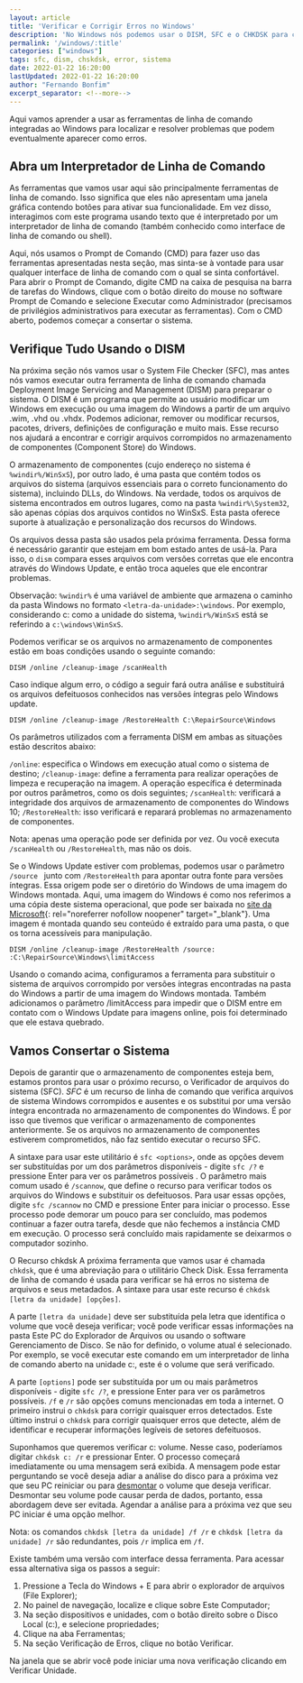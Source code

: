 ```yaml
---
layout: article
title: 'Verificar e Corrigir Erros no Windows'
description: 'No Windows nós podemos usar o DISM, SFC e o CHKDSK para concertar erros no sistema. É o que vamos aprender.'
permalink: '/windows/:title'
categories: ["windows"]
tags: sfc, dism, chskdsk, error, sistema
date: 2022-01-22 16:20:00
lastUpdated: 2022-01-22 16:20:00
author: "Fernando Bonfim"
excerpt_separator: <!--more-->
---
```

Aqui vamos aprender a usar as ferramentas de linha de comando integradas ao Windows para localizar e resolver problemas que podem eventualmente aparecer como erros.
<!--more-->
## Abra um Interpretador de Linha de Comando
As ferramentas que vamos usar aqui são principalmente ferramentas de linha de comando. Isso significa que eles não apresentam uma janela gráfica contendo botões para ativar sua funcionalidade. Em vez disso, interagimos com este programa usando texto que é interpretado por um interpretador de linha de comando (também conhecido como interface de linha de comando ou shell).

Aqui, nós usamos o Prompt de Comando (CMD) para fazer uso das ferramentas apresentadas nesta seção, mas sinta-se à vontade para usar qualquer interface de linha de comando com o qual se sinta confortável. Para abrir o Prompt de Comando, digite CMD na caixa de pesquisa na barra de tarefas do Windows, clique com o botão direito do mouse no software Prompt de Comando e selecione Executar como Administrador (precisamos de privilégios administrativos para executar as ferramentas). Com o CMD aberto, podemos começar a consertar o sistema.

## Verifique Tudo Usando o DISM
Na próxima seção nós vamos usar o System File Checker (SFC), mas antes nós vamos executar outra ferramenta de linha de comando chamada Deployment Image Servicing and Management (DISM) para preparar o sistema. O DISM é um programa que permite ao usuário modificar um Windows em execução ou uma imagem do Windows a partir de um arquivo .wim, .vhd ou .vhdx. Podemos adicionar, remover ou modificar recursos, pacotes, drivers, definições de configuração e muito mais. Esse recurso nos ajudará a encontrar e corrigir arquivos corrompidos no armazenamento de componentes (Component Store) do Windows.

O armazenamento de componentes (cujo endereço no sistema é ```%windir%/WinSxS```), por outro lado, é uma pasta que contém todos os arquivos do sistema (arquivos essenciais para o correto funcionamento do sistema), incluindo DLLs, do Windows. Na verdade, todos os arquivos de sistema encontrados em outros lugares, como na pasta ```%windir%\System32```, são apenas cópias dos arquivos contidos no WinSxS. Esta pasta oferece suporte à atualização e personalização dos recursos do Windows.

Os arquivos dessa pasta são usados pela próxima ferramenta. Dessa forma é necessário garantir que estejam em bom estado antes de usá-la. Para isso, o ```dism``` compara esses arquivos com versões corretas que ele encontra através do Windows Update, e então troca aqueles que ele encontrar problemas.

Observação: ```%windir%``` é uma variável de ambiente que armazena o caminho da pasta Windows no formato ```<letra-da-unidade>:\windows```. Por exemplo, considerando c: como a unidade do sistema, ```%windir%/WinSxS``` está se referindo a ```c:\windows\WinSxS```.

Podemos verificar se os arquivos no armazenamento de componentes estão em boas condições usando o seguinte comando:

~~~ batch
DISM /online /cleanup-image /scanHealth
~~~

Caso indique algum erro, o código a seguir fará outra análise e substituirá os arquivos defeituosos conhecidos nas versões íntegras pelo Windows update.

~~~ batch
DISM /online /cleanup-image /RestoreHealth C:\RepairSource\Windows
~~~

Os parâmetros utilizados com a ferramenta DISM em ambas as situações estão descritos abaixo:

```/online```: especifica o Windows em execução atual como o sistema de destino;
```/cleanup-image```: define a ferramenta para realizar operações de limpeza e recuperação na imagem. A operação específica é determinada por outros parâmetros, como os dois seguintes;
```/scanHealth```: verificará a integridade dos arquivos de armazenamento de componentes do Windows 10;
```/RestoreHealth```: isso verificará e reparará problemas no armazenamento de componentes.

Nota: apenas uma operação pode ser definida por vez. Ou você executa ```/scanHealth``` ou ```/RestoreHealth```, mas não os dois.

Se o Windows Update estiver com problemas, podemos usar o parâmetro ```/source ``` junto com ```/RestoreHealth``` para apontar outra fonte para versões íntegras. Essa origem pode ser o diretório do Windows de uma imagem do Windows montada. Aqui, uma imagem do Windows é como  nos referimos a uma cópia deste sistema operacional, que pode ser baixada no [site da Microsoft](https://www.pcmag.com/encyclopedia/term/mount){: rel="noreferrer nofollow noopener" target="_blank"}. Uma imagem é montada quando seu conteúdo é extraído para uma pasta, o que os torna acessíveis para manipulação.

~~~ batch
DISM /online /cleanup-image /RestoreHealth /source: :C:\RepairSource\Windows\limitAccess
~~~

Usando o comando acima, configuramos a ferramenta para substituir o sistema de arquivos corrompido por versões íntegras encontradas na pasta do Windows a partir de uma imagem do Windows montada. Também adicionamos o parâmetro /limitAccess para impedir que o DISM entre em contato com o Windows Update para imagens online, pois foi determinado que ele estava quebrado.

## Vamos Consertar o Sistema
Depois de garantir que o armazenamento de componentes esteja bem, estamos prontos para usar o próximo recurso, o Verificador de arquivos do sistema (SFC). <dfn>SFC</dfn> é um recurso de linha de comando que verifica arquivos de sistema Windows corrompidos e ausentes e os substitui por uma versão íntegra encontrada no armazenamento de componentes do Windows. É por isso que tivemos que verificar o armazenamento de componentes anteriormente. Se os arquivos no armazenamento de componentes estiverem comprometidos, não faz sentido executar o recurso SFC.

A sintaxe para usar este utilitário é ```sfc <options>```, onde as opções devem ser substituídas por um dos parâmetros disponíveis - digite ```sfc /?``` e pressione Enter para ver os parâmetros possíveis . O parâmetro mais comum usado é ```/scannow```, que define o recurso para verificar todos os arquivos do Windows e substituir os defeituosos. Para usar essas opções, digite ```sfc /scannow``` no CMD e pressione Enter para iniciar o processo. Esse processo pode demorar um pouco para ser concluído, mas podemos continuar a fazer outra tarefa, desde que não fechemos a instância CMD em execução. O processo será concluído mais rapidamente se deixarmos o computador sozinho.

O Recurso chkdsk
A próxima ferramenta que vamos usar é chamada ```chkdsk```, que é uma abreviação para o utilitário Check Disk. Essa ferramenta de linha de comando é usada para verificar se há erros no sistema de arquivos e seus metadados. A sintaxe para usar este recurso é ```chkdsk [letra da unidade] [opções]```.

A parte ```[letra da unidade]``` deve ser substituída pela letra que identifica o volume que você deseja verificar; você pode verificar essas informações na pasta Este PC do Explorador de Arquivos ou usando o software Gerenciamento de Disco. Se não for definido, o volume atual é selecionado. Por exemplo, se você executar este comando em um interpretador de linha de comando aberto na unidade c:, este é o volume que será verificado.

A parte ```[options]``` pode ser substituída por um ou mais parâmetros disponíveis - digite ```sfc /?```, e pressione Enter para ver os parâmetros possíveis. ```/f``` e ```/r``` são opções comuns mencionadas em toda a internet. O primeiro instrui o ```chkdsk``` para corrigir quaisquer erros detectados. Este último instrui o ```chkdsk``` para corrigir quaisquer erros que detecte, além de identificar e recuperar informações legíveis de setores defeituosos.

Suponhamos que queremos verificar c: volume. Nesse caso, poderíamos digitar ```chkdsk c: /r``` e pressionar Enter. O processo começará imediatamente ou uma mensagem será exibida. A mensagem pode estar perguntando se você deseja adiar a análise do disco para a próxima vez que seu PC reiniciar ou para <a href="https://www.pcmag.com/encyclopedia/term/unmount" target="_blank" rel="noopener noreferrer nofollow">desmontar</a> o volume que deseja verificar. Desmontar seu volume pode causar perda de dados, portanto, essa abordagem deve ser evitada. Agendar a análise para a próxima vez que seu PC iniciar é uma opção melhor.

Nota: os comandos ```chkdsk [letra da unidade] /f /r``` e ```chkdsk [letra da unidade] /r``` são redundantes, pois ```/r``` implica em ```/f```.

Existe também uma versão com interface dessa ferramenta. Para acessar essa alternativa siga os passos a seguir:

1. Pressione a Tecla do Windows + E para abrir o explorador de arquivos (File Explorer);
2. No painel de navegação, localize e clique sobre Este Computador;
3. Na seção dispositivos e unidades, com o botão direito sobre o Disco Local (c:), e selecione propriedades;
4. Clique na aba Ferramentas;
5. Na seção Verificação de Erros, clique no botão Verificar.

Na janela que se abrir você pode iniciar uma nova verificação clicando em Verificar Unidade. 
